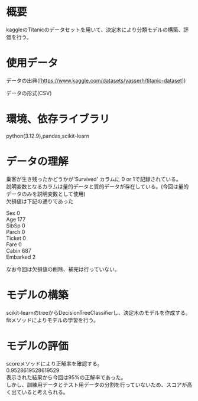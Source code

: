 
# 概要
kaggleのTitanicのデータセットを用いて、決定木により分類モデルの構築、評価を行う。

# 使用データ

データの出典([https://www.kaggle.com/datasets/yasserh/titanic-dataset])

データの形式(CSV)

# 環境、依存ライブラリ
python(3.12.9),pandas,scikit-learn

# データの理解
乗客が生き残ったかどうかが'Survived' カラムに 0 or 1で記録されている。  
説明変数となるカラムは量的データと質的データが存在している。(今回は量的データのみを説明変数として使用)  
欠損値は下記の通りであった  

Sex              0  
Age            177  
SibSp            0  
Parch            0  
Ticket           0  
Fare             0  
Cabin          687  
Embarked         2  

なお今回は欠損値の削除、補完は行っていない。  

# モデルの構築
scikit-learnのtreeからDecisionTreeClassifierし、決定木のモデルを作成する。  
fitメソッドによりモデルの学習を行う。  

# モデルの評価
scoreメソッドにより正解率を確認する。  
0.9528619528619529  
表示された結果から今回は95%の正解率であった。  
しかし、訓練用データとテスト用データの分割を行っていないため、スコアが高く出ていると考えられる。  
